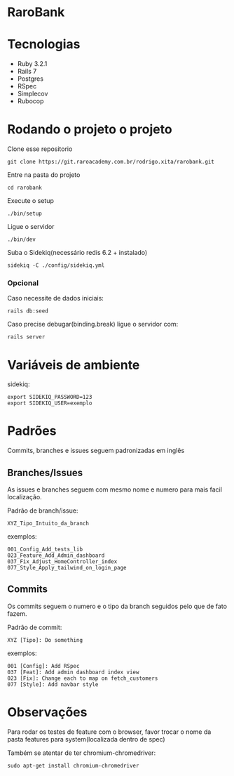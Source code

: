# RaroBank

# Tecnologias
 - Ruby 3.2.1
 - Rails 7
 - Postgres
 - RSpec
 - Simplecov
 - Rubocop

# Rodando o projeto o projeto
Clone esse repositorio
```
git clone https://git.raroacademy.com.br/rodrigo.xita/rarobank.git
```
Entre na pasta do projeto
```
cd rarobank
```
Execute o setup
```
./bin/setup
```
Ligue o servidor
```
./bin/dev
```
Suba o Sidekiq(necessário redis 6.2 + instalado)
```
sidekiq -C ./config/sidekiq.yml
```
### Opcional
Caso necessite de dados iniciais:
```
rails db:seed
```
Caso precise debugar(binding.break) ligue o servidor com:
```
rails server
```

# Variáveis de ambiente
sidekiq:
```
export SIDEKIQ_PASSWORD=123
export SIDEKIQ_USER=exemplo
```

# Padrões

Commits, branches e issues seguem padronizadas em inglês
## Branches/Issues
As issues e branches seguem com mesmo nome e numero para mais facil localização.

Padrão de branch/issue:
```
XYZ_Tipo_Intuito_da_branch
```

exemplos:
```
001_Config_Add_tests_lib
023_Feature_Add_Admin_dashboard
037_Fix_Adjust_HomeController_index
077_Style_Apply_tailwind_on_login_page
```

## Commits
Os commits seguem o numero e o tipo da branch seguidos pelo que de fato fazem.

Padrão de commit:
```
XYZ [Tipo]: Do something
```

exemplos:
```
001 [Config]: Add RSpec
037 [Feat]: Add admin dashboard index view
023 [Fix]: Change each to map on fetch_customers
077 [Style]: Add navbar style
```

# Observações
Para rodar os testes de feature com o browser, favor trocar o nome da pasta features para system(localizada dentro de spec)

Também se atentar de ter chromium-chromedriver:
```
sudo apt-get install chromium-chromedriver
```